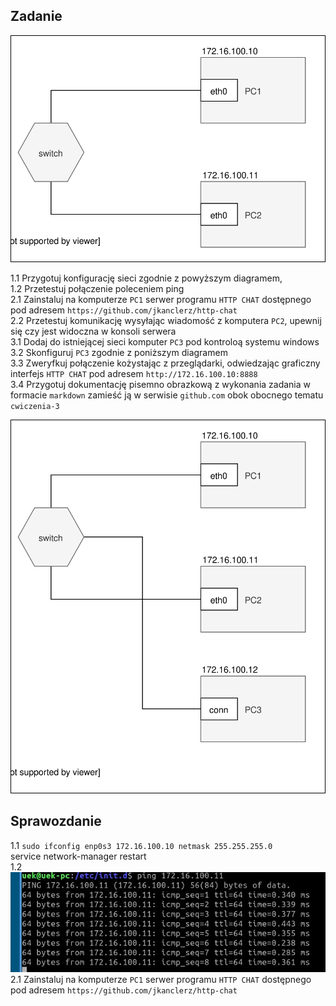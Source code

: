Zadanie
------------

![zadanie 3](cwiczenia3.svg)

1.1 Przygotuj konfigurację sieci zgodnie z powyższym diagramem,  
1.2 Przetestuj połączenie poleceniem ping  
2.1 Zainstaluj na komputerze ``PC1`` serwer programu ``HTTP CHAT`` dostępnego pod adresem ``https://github.com/jkanclerz/http-chat``  
2.2 Przetestuj komunikację wysyłając wiadomość z komputera ``PC2``, upewnij się czy jest widoczna w konsoli serwera  
3.1 Dodaj do istniejącej sieci komputer ``PC3`` pod kontroloą systemu windows  
3.2 Skonfiguruj ``PC3`` zgodnie z poniższym diagramem  
3.3 Zweryfkuj połączenie kożystając z przeglądarki, odwiedzając graficzny interfejs ``HTTP CHAT`` pod adresem ``http://172.16.100.10:8888``  
3.4 Przygotuj dokumentację pisemno obrazkową z wykonania zadania w formacie ``markdown`` zamieść ją w serwisie ``github.com`` obok obocnego tematu ``cwiczenia-3``  

![zadanie 3.1](cwiczenia3.1.svg) 

Sprawozdanie
------------

1.1 ``sudo ifconfig enp0s3 172.16.100.10 netmask 255.255.255.0``  
    service network-manager restart  
1.2   ![zadanie 3](ping.JPG)  
2.1 Zainstaluj na komputerze ``PC1`` serwer programu ``HTTP CHAT`` dostępnego pod adresem ``https://github.com/jkanclerz/http-chat``  
